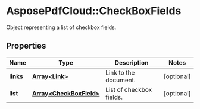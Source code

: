 ﻿# AsposePdfCloud::CheckBoxFields
Object representing a list of checkbox fields.

## Properties
Name | Type | Description | Notes
------------ | ------------- | ------------- | -------------
**links** | [**Array&lt;Link&gt;**](Link.md) | Link to the document. | [optional] 
**list** | [**Array&lt;CheckBoxField&gt;**](CheckBoxField.md) | List of checkbox fields. | [optional] 


